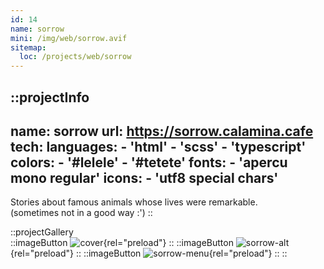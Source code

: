 ```yaml
---
id: 14
name: sorrow
mini: /img/web/sorrow.avif
sitemap:
  loc: /projects/web/sorrow
---
```


::projectInfo
---
name: sorrow
url: https://sorrow.calamina.cafe
tech:
    languages:
      - 'html'
      - 'scss'
      - 'typescript'
    colors:
      - '#lelele'
      - '#tetete'
    fonts:
      - 'apercu mono regular'
    icons:
      - 'utf8 special chars'
---
Stories about famous animals whose lives were remarkable.\
(sometimes not in a good way :')
::

::projectGallery  
  ::imageButton
    ![cover](/img/web/sorrow.avif){rel="preload"}
  ::
  ::imageButton
    ![sorrow-alt](/img/web/sorrow/sorrow-alt.avif){rel="preload"}
  ::
  ::imageButton
    ![sorrow-menu](/img/web/sorrow/sorrow-menu.avif){rel="preload"}
  :: 
::

<!-- ::projectFeatures
:: -->